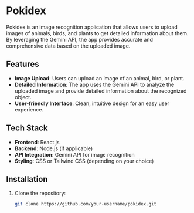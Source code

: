 # Pokidex

Pokidex is an image recognition application that allows users to upload images of animals, birds, and plants to get detailed information about them. By leveraging the Gemini API, the app provides accurate and comprehensive data based on the uploaded image.

## Features

- **Image Upload**: Users can upload an image of an animal, bird, or plant.
- **Detailed Information**: The app uses the Gemini API to analyze the uploaded image and provide detailed information about the recognized object.
- **User-friendly Interface**: Clean, intuitive design for an easy user experience.

## Tech Stack

- **Frontend**: React.js
- **Backend**: Node.js (if applicable)
- **API Integration**: Gemini API for image recognition
- **Styling**: CSS or Tailwind CSS (depending on your choice)

## Installation

1. Clone the repository:
   ```bash
   git clone https://github.com/your-username/pokidex.git
